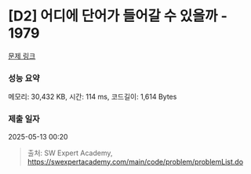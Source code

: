 # [D2] 어디에 단어가 들어갈 수 있을까 - 1979 

[문제 링크](https://swexpertacademy.com/main/code/problem/problemDetail.do?contestProbId=AV5PuPq6AaQDFAUq) 

### 성능 요약

메모리: 30,432 KB, 시간: 114 ms, 코드길이: 1,614 Bytes

### 제출 일자

2025-05-13 00:20



> 출처: SW Expert Academy, https://swexpertacademy.com/main/code/problem/problemList.do